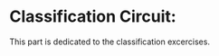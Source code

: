 Classification Circuit:
==================

This part is dedicated to the classification excercises.


